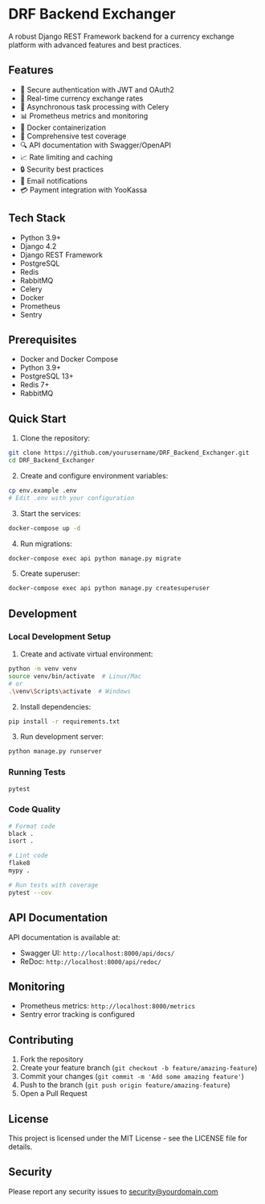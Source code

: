 # DRF Backend Exchanger

A robust Django REST Framework backend for a currency exchange platform with advanced features and best practices.

## Features

- 🔐 Secure authentication with JWT and OAuth2
- 💱 Real-time currency exchange rates
- 🔄 Asynchronous task processing with Celery
- 📊 Prometheus metrics and monitoring
- 🐳 Docker containerization
- 🧪 Comprehensive test coverage
- 🔍 API documentation with Swagger/OpenAPI
- 📈 Rate limiting and caching
- 🔒 Security best practices
- 📧 Email notifications
- 💳 Payment integration with YooKassa

## Tech Stack

- Python 3.9+
- Django 4.2
- Django REST Framework
- PostgreSQL
- Redis
- RabbitMQ
- Celery
- Docker
- Prometheus
- Sentry

## Prerequisites

- Docker and Docker Compose
- Python 3.9+
- PostgreSQL 13+
- Redis 7+
- RabbitMQ

## Quick Start

1. Clone the repository:
```bash
git clone https://github.com/yourusername/DRF_Backend_Exchanger.git
cd DRF_Backend_Exchanger
```

2. Create and configure environment variables:
```bash
cp env.example .env
# Edit .env with your configuration
```

3. Start the services:
```bash
docker-compose up -d
```

4. Run migrations:
```bash
docker-compose exec api python manage.py migrate
```

5. Create superuser:
```bash
docker-compose exec api python manage.py createsuperuser
```

## Development

### Local Development Setup

1. Create and activate virtual environment:
```bash
python -m venv venv
source venv/bin/activate  # Linux/Mac
# or
.\venv\Scripts\activate  # Windows
```

2. Install dependencies:
```bash
pip install -r requirements.txt
```

3. Run development server:
```bash
python manage.py runserver
```

### Running Tests

```bash
pytest
```

### Code Quality

```bash
# Format code
black .
isort .

# Lint code
flake8
mypy .

# Run tests with coverage
pytest --cov
```

## API Documentation

API documentation is available at:
- Swagger UI: `http://localhost:8000/api/docs/`
- ReDoc: `http://localhost:8000/api/redoc/`

## Monitoring

- Prometheus metrics: `http://localhost:8000/metrics`
- Sentry error tracking is configured

## Contributing

1. Fork the repository
2. Create your feature branch (`git checkout -b feature/amazing-feature`)
3. Commit your changes (`git commit -m 'Add some amazing feature'`)
4. Push to the branch (`git push origin feature/amazing-feature`)
5. Open a Pull Request

## License

This project is licensed under the MIT License - see the LICENSE file for details.

## Security

Please report any security issues to security@yourdomain.com
